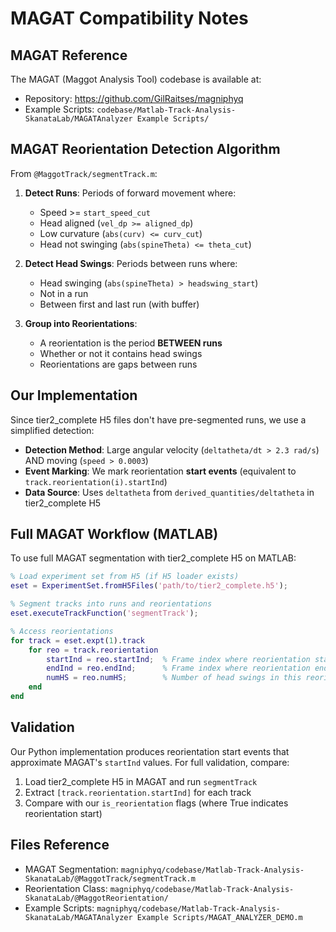 # MAGAT Compatibility Notes

## MAGAT Reference

The MAGAT (Maggot Analysis Tool) codebase is available at:
- Repository: https://github.com/GilRaitses/magniphyq
- Example Scripts: `codebase/Matlab-Track-Analysis-SkanataLab/MAGATAnalyzer Example Scripts/`

## MAGAT Reorientation Detection Algorithm

From `@MaggotTrack/segmentTrack.m`:

1. **Detect Runs**: Periods of forward movement where:
   - Speed >= `start_speed_cut`
   - Head aligned (`vel_dp >= aligned_dp`)
   - Low curvature (`abs(curv) <= curv_cut`)
   - Head not swinging (`abs(spineTheta) <= theta_cut`)

2. **Detect Head Swings**: Periods between runs where:
   - Head swinging (`abs(spineTheta) > headswing_start`)
   - Not in a run
   - Between first and last run (with buffer)

3. **Group into Reorientations**: 
   - A reorientation is the period **BETWEEN runs**
   - Whether or not it contains head swings
   - Reorientations are gaps between runs

## Our Implementation

Since tier2_complete H5 files don't have pre-segmented runs, we use a simplified detection:

- **Detection Method**: Large angular velocity (`deltatheta/dt > 2.3 rad/s`) AND moving (`speed > 0.0003`)
- **Event Marking**: We mark reorientation **start events** (equivalent to `track.reorientation(i).startInd`)
- **Data Source**: Uses `deltatheta` from `derived_quantities/deltatheta` in tier2_complete H5

## Full MAGAT Workflow (MATLAB)

To use full MAGAT segmentation with tier2_complete H5 on MATLAB:

```matlab
% Load experiment set from H5 (if H5 loader exists)
eset = ExperimentSet.fromH5Files('path/to/tier2_complete.h5');

% Segment tracks into runs and reorientations
eset.executeTrackFunction('segmentTrack');

% Access reorientations
for track = eset.expt(1).track
    for reo = track.reorientation
        startInd = reo.startInd;  % Frame index where reorientation starts
        endInd = reo.endInd;      % Frame index where reorientation ends
        numHS = reo.numHS;        % Number of head swings in this reorientation
    end
end
```

## Validation

Our Python implementation produces reorientation start events that approximate MAGAT's `startInd` values. For full validation, compare:

1. Load tier2_complete H5 in MAGAT and run `segmentTrack`
2. Extract `[track.reorientation.startInd]` for each track
3. Compare with our `is_reorientation` flags (where True indicates reorientation start)

## Files Reference

- MAGAT Segmentation: `magniphyq/codebase/Matlab-Track-Analysis-SkanataLab/@MaggotTrack/segmentTrack.m`
- Reorientation Class: `magniphyq/codebase/Matlab-Track-Analysis-SkanataLab/@MaggotReorientation/`
- Example Scripts: `magniphyq/codebase/Matlab-Track-Analysis-SkanataLab/MAGATAnalyzer Example Scripts/MAGAT_ANALYZER_DEMO.m`




